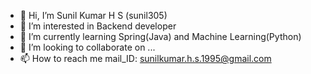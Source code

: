 - 👋 Hi, I’m Sunil Kumar H S (sunil305)
- 👀 I’m interested in Backend developer
- 🌱 I’m currently learning Spring(Java) and Machine Learning(Python)
- 💞️ I’m looking to collaborate on ...
- 📫 How to reach me mail_ID: sunilkumar.h.s.1995@gmail.com

<!---
sunil305/sunil305 is a ✨ special ✨ repository because its `README.md` (this file) appears on your GitHub profile.
You can click the Preview link to take a look at your changes.
--->

